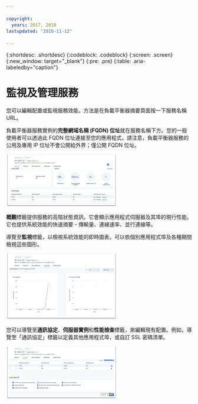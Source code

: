 ```yaml
---

copyright:
  years: 2017, 2018
lastupdated: "2018-11-12"

---
```


{:shortdesc: .shortdesc}
{:codeblock: .codeblock}
{:screen: .screen}
{:new_window: target="_blank"}
{:pre: .pre}
{:table: .aria-labeledby="caption"}

# 監視及管理服務
您可以編輯配置或監視服務效能，方法是在負載平衡器摘要頁面按一下服務名稱 URL。 

負載平衡器服務實例的**完整網域名稱 (FQDN) 位址**就在服務名稱下方。您的一般使用者可以透過此 FQDN 位址連接至您的應用程式。請注意，負載平衡器服務的公用及專用 IP 位址不會公開給外界；僅公開 FQDN 位址。 

<img src="images/fqdn-address.png" alt="圖片" style="width: 300px;"/>

**概觀**標籤提供服務的高階狀態資訊。它會顯示應用程式伺服器及其埠的現行性能。它也提供系統效能的快速摘要 - 傳輸量、連線速率、並行連線等。 

導覽至**監視**標籤，以檢視系統效能的即時圖表。可以依個別應用程式埠及各種期間檢視這些圖形。 

<img src="images/monitor-lb.png" alt="圖片" style="width: 300px;"/>

您可以導覽至**通訊協定**、**伺服器實例**和**性能檢查**標籤，來編輯現有配置。例如，導覽至「通訊協定」標籤以定義其他應用程式埠，或自訂 SSL 密碼清單。 

<img src="images/protocols-monitor.png" alt="圖片" style="width: 300px;"/>
